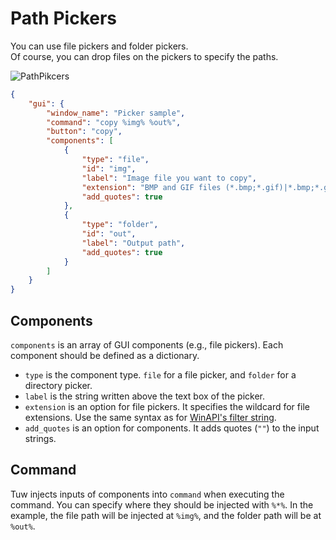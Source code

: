 # Path Pickers

You can use file pickers and folder pickers.  
Of course, you can drop files on the pickers to specify the paths.  

![PathPikcers](https://github.com/matyalatte/tuw/assets/69258547/47bf541f-7ac4-465b-8bff-512c48d9d2a9)

```json
{
    "gui": {
        "window_name": "Picker sample",
        "command": "copy %img% %out%",
        "button": "copy",
        "components": [
            {
                "type": "file",
                "id": "img",
                "label": "Image file you want to copy",
                "extension": "BMP and GIF files (*.bmp;*.gif)|*.bmp;*.gif|PNG files (*.png)|*.png",
                "add_quotes": true
            },
            {
                "type": "folder",
                "id": "out",
                "label": "Output path",
                "add_quotes": true
            }
        ]
    }
}
```

## Components

`components` is an array of GUI components (e.g., file pickers).
Each component should be defined as a dictionary.  

-   `type` is the component type. `file` for a file picker, and `folder` for a directory picker.
-   `label` is the string written above the text box of the picker.
-   `extension` is an option for file pickers. It specifies the wildcard for file extensions. Use the same syntax as for [WinAPI's filter string](https://learn.microsoft.com/en-us/dotnet/api/microsoft.win32.filedialog.filter).
-   `add_quotes` is an option for components. It adds quotes (`""`) to the input strings.

## Command

Tuw injects inputs of components into `command` when executing the command.
You can specify where they should be injected with `%*%`.
In the example, the file path will be injected at `%img%`, and the folder path will be at `%out%`.  
